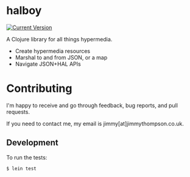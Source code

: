 # halboy

[![Current Version](https://clojars.org/halboy/latest-version.svg)](https://clojars.org/halboy)

A Clojure library for all things hypermedia.

* Create hypermedia resources
* Marshal to and from JSON, or a map
* Navigate JSON+HAL APIs

# Contributing

I'm happy to receive and go through feedback, bug reports, and pull requests.

If you need to contact me, my email is jimmy[at]jimmythompson.co.uk.

## Development 
To run the tests:

```sh
$ lein test
```
